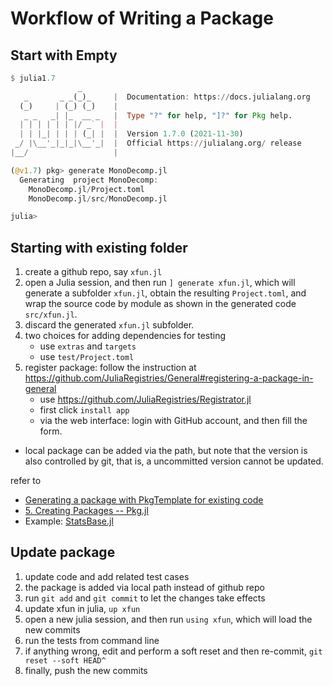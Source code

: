 # Workflow of Writing a Package

## Start with Empty

```julia
$ julia1.7
               _
   _       _ _(_)_     |  Documentation: https://docs.julialang.org
  (_)     | (_) (_)    |
   _ _   _| |_  __ _   |  Type "?" for help, "]?" for Pkg help.
  | | | | | | |/ _` |  |
  | | |_| | | | (_| |  |  Version 1.7.0 (2021-11-30)
 _/ |\__'_|_|_|\__'_|  |  Official https://julialang.org/ release
|__/                   |

(@v1.7) pkg> generate MonoDecomp.jl
  Generating  project MonoDecomp:
    MonoDecomp.jl/Project.toml
    MonoDecomp.jl/src/MonoDecomp.jl

julia> 
```

## Starting with existing folder

1. create a github repo, say `xfun.jl`
2. open a Julia session, and then run `] generate xfun.jl`, which will generate a subfolder `xfun.jl`, obtain the resulting `Project.toml`, and wrap the source code by module as shown in the generated code `src/xfun.jl`. 
3. discard the generated `xfun.jl` subfolder.
4. two choices for adding dependencies for testing
    - use `extras` and `targets` 
    - use `test/Project.toml`
5. register package: follow the instruction at <https://github.com/JuliaRegistries/General#registering-a-package-in-general>
    - use <https://github.com/JuliaRegistries/Registrator.jl>
    - first click `install app`
    - via the web interface: login with GitHub account, and then fill the form.

- local package can be added via the path, but note that the version is also controlled by git, that is, a uncommitted version cannot be updated.

refer to

- [Generating a package with PkgTemplate for existing code](https://discourse.julialang.org/t/generating-a-package-with-pkgtemplate-for-existing-code/25163)
- [5. Creating Packages -- Pkg.jl](https://pkgdocs.julialang.org/v1/creating-packages/)
- Example: [StatsBase.jl](https://github.com/JuliaStats/StatsBase.jl)

## Update package

1. update code and add related test cases
2. the package is added via local path instead of github repo
3. run `git add` and `git commit` to let the changes take effects
4. update xfun in julia, `up xfun`
4. open a new julia session, and then run `using xfun`, which will load the new commits
5. run the tests from command line
5. if anything wrong, edit and perform a soft reset and then re-commit, `git reset --soft HEAD^`
6. finally, push the new commits